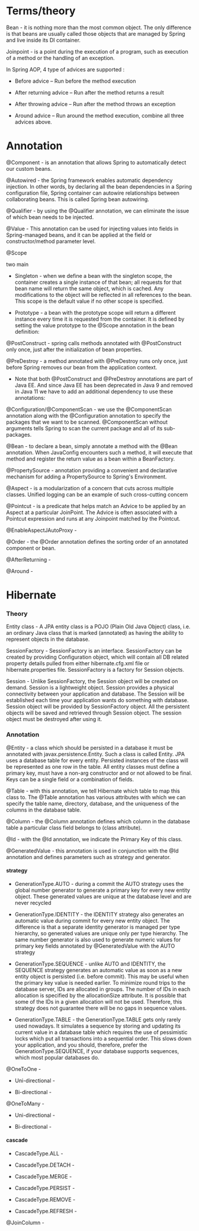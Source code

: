 # Terms/theory
Bean - it is nothing more than the most common object. The only difference is that beans are usually called those objects that are managed by Spring and live inside its DI container.

Joinpoint - is a point during the execution of a program, such as execution of a method or the handling of an exception.

In Spring AOP, 4 type of advices are supported :

- Before advice – Run before the method execution

- After returning advice – Run after the method returns a result

- After throwing advice – Run after the method throws an exception

- Around advice – Run around the method execution, combine all three advices above. 

# Annotation
@Component - is an annotation that allows Spring to automatically detect our custom beans.

@Autowired - the Spring framework enables automatic dependency injection. In other words, by declaring all the bean dependencies in a Spring configuration file, Spring container can autowire relationships between collaborating beans. This is called Spring bean autowiring.

@Qualifier - by using the @Qualifier annotation, we can eliminate the issue of which bean needs to be injected.

@Value - This annotation can be used for injecting values into fields in Spring-managed beans, and it can be applied at the field or constructor/method parameter level.

@Scope

two main 

- Singleton - when we define a bean with the singleton scope, the container creates a single instance of that bean; all requests for that bean name will return the same object, which is cached. Any modifications to the object will be reflected in all references to the bean. This scope is the default value if no other scope is specified.


- Prototype - a bean with the prototype scope will return a different instance every time it is requested from the container. It is defined by setting the value prototype to the @Scope annotation in the bean definition:

@PostConstruct - spring calls methods annotated with @PostConstruct only once, just after the initialization of bean properties.

@PreDestroy - a method annotated with @PreDestroy runs only once, just before Spring removes our bean from the application context.

- Note that both @PostConstruct and @PreDestroy annotations are part of Java EE. And since Java EE has been deprecated in Java 9 and removed in Java 11 we have to add an additional dependency to use these annotations:

@Configuration/@ComponentScan - we use the @ComponentScan annotation along with the @Configuration annotation to specify the packages that we want to be scanned. @ComponentScan without arguments tells Spring to scan the current package and all of its sub-packages.

@Bean - to declare a bean, simply annotate a method with the @Bean annotation. When JavaConfig encounters such a method, it will execute that method and register the return value as a bean within a BeanFactory.

@PropertySource - annotation providing a convenient and declarative mechanism for adding a PropertySource to Spring's Environment.

@Aspect - is a modularization of a concern that cuts across multiple classes. Unified logging can be an example of such cross-cutting concern

@Pointcut - is a predicate that helps match an Advice to be applied by an Aspect at a particular JoinPoint.
The Advice is often associated with a Pointcut expression and runs at any Joinpoint matched by the Pointcut.

@EnableAspectJAutoProxy - 

@Order - the @Order annotation defines the sorting order of an annotated component or bean.

@AfterReturning - 

@Around - 

# Hibernate

### Theory

Entity class - A JPA entity class is a POJO (Plain Old Java Object) class, i.e. an ordinary Java class that is marked (annotated) as having the ability to represent objects in the database. 

SessionFactory - SessionFactory is an interface. SessionFactory can be created by providing Configuration object, which will contain all DB related property details pulled from either hibernate.cfg.xml file or hibernate.properties file. SessionFactory is a factory for Session objects.

Session - Unlike SessionFactory, the Session object will be created on demand. Session is a lightweight object. Session provides a physical connectivity between your application and database. The Session will be established each time your application wants do something with database. Session object will be provided by SessionFactory object. All the persistent objects will be saved and retrieved through Session object. The session object must be destroyed after using it.

### Annotation

@Entity - a class which should be persisted in a database it must be annotated with javax.persistence.Entity. Such a class is called Entity. JPA uses a database table for every entity. Persisted instances of the class will be represented as one row in the table.
All entity classes must define a primary key, must have a non-arg constructor and or not allowed to be final. Keys can be a single field or a combination of fields.

@Table - with this annotation, we tell Hibernate which table to map this class to. The @Table annotation has various attributes with which we can specify the table name, directory, database, and the uniqueness of the columns in the database table.

@Column - the @Column annotation defines which column in the database table a particular class field belongs to (class attribute).

@Id - with the @Id annotation, we indicate the Primary Key of this class.

@GeneratedValue - this annotation is used in conjunction with the @Id annotation and defines parameters such as strategy and generator.

#### strategy

- GenerationType.AUTO - during a commit the AUTO strategy uses the global number generator to generate a primary key for every new entity object. These generated values are unique at the database level and are never recycled 

- GenerationType.IDENTITY - the IDENTITY strategy also generates an automatic value during commit for every new entity object. The difference is that a separate identity generator is managed per type hierarchy, so generated values are unique only per type hierarchy.
The same number generator is also used to generate numeric values for primary key fields annotated by @GeneratedValue with the AUTO strategy

- GenerationType.SEQUENCE  - unlike AUTO and IDENTITY, the SEQUENCE strategy generates an automatic value as soon as a new entity object is persisted (i.e. before commit). This may be useful when the primary key value is needed earlier. To minimize round trips to the database server, IDs are allocated in groups. The number of IDs in each allocation is specified by the allocationSize attribute. It is possible that some of the IDs in a given allocation will not be used. Therefore, this strategy does not guarantee there will be no gaps in sequence values.

- GenerationType.TABLE - the GenerationType.TABLE gets only rarely used nowadays. It simulates a sequence by storing and updating its current value in a database table which requires the use of pessimistic locks which put all transactions into a sequential order. This slows down your application, and you should, therefore, prefer the GenerationType.SEQUENCE, if your database supports sequences, which most popular databases do.

@OneToOne - 

- Uni-directional - 

- Bi-directional - 

@OneToMany - 

- Uni-directional - 

- Bi-directional - 

#### cascade

- CascadeType.ALL - 

- CascadeType.DETACH - 

- CascadeType.MERGE - 

- CascadeType.PERSIST - 

- CascadeType.REMOVE - 

- CascadeType.REFRESH - 

@JoinColumn - 
 

